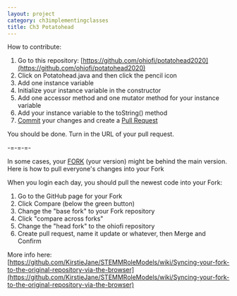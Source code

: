 ```yaml
---
layout: project
category: ch3implementingclasses
title: Ch3 Potatohead
---
```



How to contribute:

  1.  Go to this repository: [https://github.com/ohiofi/potatohead2020](https://github.com/ohiofi/potatohead2020)
  1.  Click on Potatohead.java and then click the pencil icon
  1.  Add one instance variable
  1.  Initialize your instance variable in the constructor
  1.  Add one accessor method and one mutator method for your instance variable
  1.  Add your instance variable to the toString() method
  1.  [Commit](https://help.github.com/articles/github-glossary/#commit) your changes and create a [Pull Request](https://help.github.com/en/articles/about-pull-requests)

You should be done. Turn in the URL of your pull request.

-=-=-=-

In some cases, your [FORK](https://help.github.com/articles/github-glossary/#fork) (your version) might be behind the main version. Here is how to pull everyone's changes into your Fork

When you login each day, you should pull the newest code into your Fork:
  1.  Go to the GitHub page for your Fork
  1.  Click Compare (below the green button)
  1.  Change the "base fork" to your Fork repository
  1.  Click "compare across forks"
  1.  Change the "head fork" to the ohiofi repository
  1.  Create pull request, name it update or whatever, then Merge and Confirm

More info here: [https://github.com/KirstieJane/STEMMRoleModels/wiki/Syncing-your-fork-to-the-original-repository-via-the-browser](https://github.com/KirstieJane/STEMMRoleModels/wiki/Syncing-your-fork-to-the-original-repository-via-the-browser)
